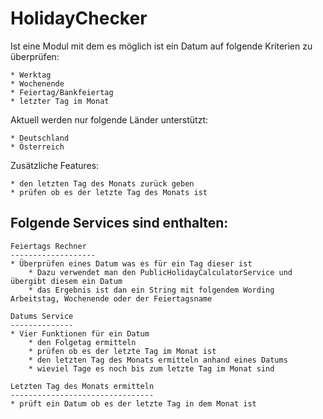 # HolidayChecker

Ist eine Modul mit dem es möglich ist ein Datum auf folgende Kriterien zu überprüfen:

    * Werktag
    * Wochenende
    * Feiertag/Bankfeiertag
    * letzter Tag im Monat
    
Aktuell werden nur folgende Länder unterstützt:

    * Deutschland
    * Österreich
    
    
Zusätzliche Features:

    * den letzten Tag des Monats zurück geben
    * prüfen ob es der letzte Tag des Monats ist
    
    
Folgende Services sind enthalten:
---------------------------------

    Feiertags Rechner
    -------------------
    * Überprüfen eines Datum was es für ein Tag dieser ist
        * Dazu verwendet man den PublicHolidayCalculatorService und übergibt diesem ein Datum
        * das Ergebnis ist dan ein String mit folgendem Wording Arbeitstag, Wochenende oder der Feiertagsname
    
    Datums Service
    --------------
    * Vier Funktionen für ein Datum
        * den Folgetag ermitteln
        * prüfen ob es der letzte Tag im Monat ist
        * den letzten Tag des Monats ermitteln anhand eines Datums
        * wieviel Tage es noch bis zum letzte Tag im Monat sind
        
    Letzten Tag des Monats ermitteln
    --------------------------------
    * prüft ein Datum ob es der letzte Tag in dem Monat ist
   
